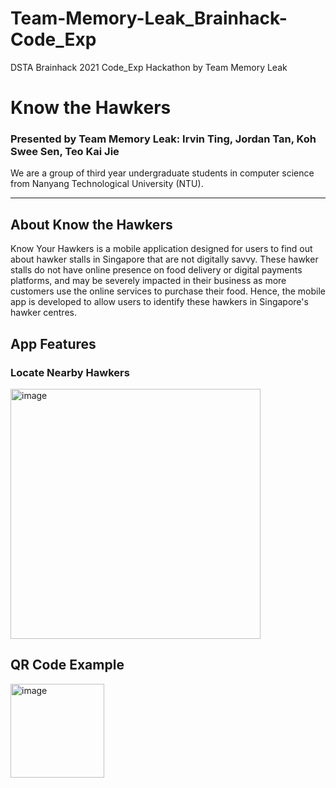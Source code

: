 # Team-Memory-Leak_Brainhack-Code_Exp
DSTA Brainhack 2021 Code_Exp Hackathon by Team Memory Leak

# Know the Hawkers
### Presented by Team Memory Leak: Irvin Ting, Jordan Tan, Koh Swee Sen, Teo Kai Jie
We are a group of third year undergraduate students in computer science from Nanyang Technological University (NTU).

--------

## About Know the Hawkers
Know Your Hawkers is a mobile application designed for users to find out about hawker stalls in Singapore that are not digitally savvy. These hawker stalls do not have online presence on food delivery or digital payments platforms, and may be severely impacted in their business as more customers use the online services to purchase their food. Hence, the mobile app is developed to allow users to identify these hawkers in Singapore's hawker centres.

## App Features
### Locate Nearby Hawkers
<img height="400" alt="image" src=https://user-images.githubusercontent.com/48685014/122262352-eb0ab400-cf07-11eb-9543-2fbb4e128613.png>


## QR Code Example
<img height="150" alt="image" src=https://user-images.githubusercontent.com/48687942/122216836-686dfe80-cedf-11eb-9ef1-6ff9cc0cde97.png>



